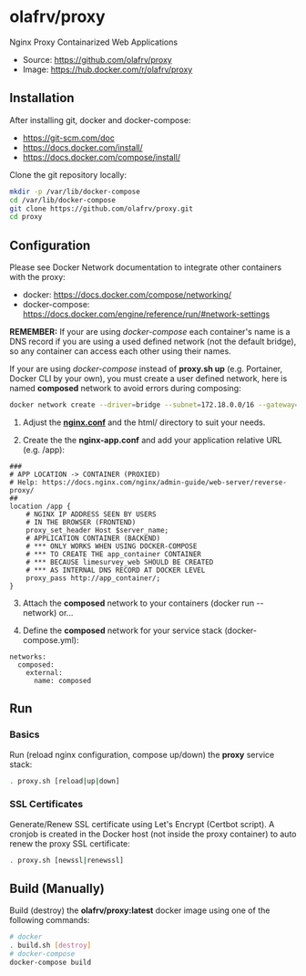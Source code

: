 # olafrv/proxy
Nginx Proxy Containarized Web Applications

 * Source: https://github.com/olafrv/proxy
 * Image: https://hub.docker.com/r/olafrv/proxy

## Installation

After installing git, docker and docker-compose:

* https://git-scm.com/doc
* https://docs.docker.com/install/
* https://docs.docker.com/compose/install/

Clone the git repository locally:

```bash
mkdir -p /var/lib/docker-compose
cd /var/lib/docker-compose
git clone https://github.com/olafrv/proxy.git
cd proxy
```

## Configuration

Please see Docker Network documentation to integrate other containers with the proxy:

* docker: https://docs.docker.com/compose/networking/
* docker-compose: https://docs.docker.com/engine/reference/run/#network-settings

**REMEMBER:** If your are using *docker-compose* each container's name is a DNS record
if you are using a used defined network (not the default bridge), so any container can
access each other using their names.

If your are using *docker-compose* instead of **proxy.sh up** (e.g. Portainer, Docker CLI 
by your own), you must create a user defined network, here is named **composed** network
to avoid errors during composing:

```bash
docker network create --driver=bridge --subnet=172.18.0.0/16 --gateway=172.18.0.1 composed
```
1. Adjust the [**nginx.conf**](https://docs.docker.com/samples/library/nginx/)
and the html/ directory to suit your needs.

2. Create the the **nginx-app.conf** and add your application relative URL (e.g. /app):

```
###
# APP LOCATION -> CONTAINER (PROXIED)
# Help: https://docs.nginx.com/nginx/admin-guide/web-server/reverse-proxy/
##
location /app {
	# NGINX IP ADDRESS SEEN BY USERS 
	# IN THE BROWSER (FRONTEND)
	proxy_set_header Host $server_name;
	# APPLICATION CONTAINER (BACKEND)
	# *** ONLY WORKS WHEN USING DOCKER-COMPOSE
	# *** TO CREATE THE app_container CONTAINER
	# *** BECAUSE limesurvey_web SHOULD BE CREATED
	# *** AS INTERNAL DNS RECORD AT DOCKER LEVEL
	proxy_pass http://app_container/; 
}
```

3. Attach the **composed** network to your containers (docker run --network) or...

4. Define the **composed** network for your service stack (docker-compose.yml):

```
networks:
  composed:
    external:
      name: composed

```

## Run

### Basics

Run (reload nginx configuration, compose up/down) the **proxy** service stack:

```bash
. proxy.sh [reload|up|down]
```

### SSL Certificates

Generate/Renew SSL certificate using Let's Encrypt (Certbot script). A cronjob
is created in the Docker host (not inside the proxy container) to auto renew the 
proxy SSL certificate:

```bash
. proxy.sh [newssl|renewssl]
```

## Build (Manually)

Build (destroy) the **olafrv/proxy:latest** docker image using one of the following commands:

```bash
# docker
. build.sh [destroy]
# docker-compose
docker-compose build
```

